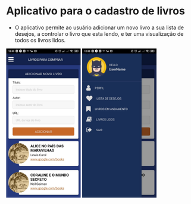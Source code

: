 # Aplicativo para o cadastro de livros
- O aplicativo  permite ao usuário adicionar um novo livro a sua lista de desejos, a controlar o livro que esta lendo, e ter uma visualização de todos os livros lidos.
<img src="https://raw.githubusercontent.com/taisspadotin/appLivros/master/fotos/foto2.jpeg" width="200" height="400" />
<img src="https://raw.githubusercontent.com/taisspadotin/appLivros/master/fotos/foto1.jpeg" width="200" height="400" />